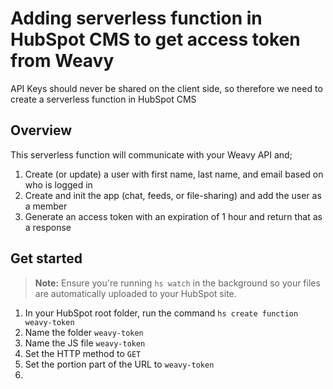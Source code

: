 # Adding serverless function in HubSpot CMS to get access token from Weavy
API Keys should never be shared on the client side, so therefore we need to create a serverless function in HubSpot CMS 

## Overview
This serverless function will communicate with your Weavy API and;
1. Create (or update) a user with first name, last name, and email based on who is logged in
2. Create and init the app (chat, feeds, or file-sharing) and add the user as a member
3. Generate an access token with an expiration of 1 hour and return that as a response

## Get started
> **Note:** Ensure you're running <code>hs watch</code> in the background so your files are automatically uploaded to your HubSpot site.

1. In your HubSpot root folder, run the command `hs create function weavy-token`
2. Name the folder `weavy-token`
3. Name the JS file `weavy-token`
4. Set the HTTP method to `GET`
5. Set the portion part of the URL to `weavy-token`
6. 


